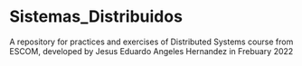 # Sistemas_Distribuidos
A repository for practices and exercises of Distributed Systems course from ESCOM, developed by Jesus Eduardo Angeles Hernandez in Frebuary 2022
